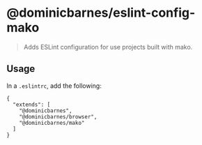 # @dominicbarnes/eslint-config-mako

> Adds ESLint configuration for use projects built with mako.

## Usage

In a `.eslintrc`, add the following:

```
{
  "extends": [
    "@dominicbarnes",
    "@dominicbarnes/browser",
    "@dominicbarnes/mako"
  ]
}
```
